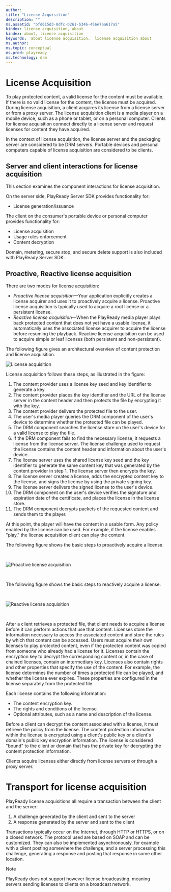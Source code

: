 ```yaml
---
author:
title: "License Acquisition"
description: ""
ms.assetid: "bfd615d3-0dfc-b261-b346-456e7aa617a5"
kindex: license acquisition, about
kindex: about, license acquisition
keywords:  about license acquisition,  license acquisition about
ms.author:
ms.topic: conceptual
ms.prod: playready
ms.technology: drm
---
```



# License Acquisition


To play protected content, a valid license for the content must be available. If there is no valid license for the content, the license must be acquired. During license acquisition, a client acquires its license from a license server or from a proxy server. The license acquisition client is a media player on a mobile device, such as a phone or tablet, or on a personal computer. Clients for license acquisition connect directly to a license server and request licenses for content they have acquired.

In the context of license acquisition, the license server and the packaging server are considered to be DRM servers. Portable devices and personal computers capable of license acquisition are considered to be clients.


## Server and client interactions for license acquisition

This section examines the component interactions for license acquisition.

On the server side, PlayReady Server SDK provides functionality for:

   *  License generation/issuance<br/>



The client on the consumer's portable device or personal computer provides functionality for:

   *  License acquisition<br/>
   *  Usage rules enforcement<br/>
   *  Content decryption<br/>



Domain, metering, secure stop, and secure delete support is also included with PlayReady Server SDK.

<a id="ID4EUB"></a>


## Proactive, Reactive license acquisition

There are two modes for license acquisition:

   *  *Proactive license acquisition*&mdash;Your application explicitly creates a license acquirer and uses it to proactively acquire a license. Proactive license acquisition is typically used to acquire a root license or a persistent license.
   *  *Reactive license acquisition*&mdash;When the PlayReady media player plays back protected content that does not yet have a usable license, it automatically uses the associated license acquirer to acquire the license before resuming the playback. Reactive license acquisition can be used to acquire simple or leaf licenses (both persistent and non-persistent).

The following figure gives an architectural overview of content protection and license acquisition.


![License acquisition](../images/image26_13.jpg)


License acquisition follows these steps, as illustrated in the figure:

   1. The content provider uses a license key seed and key identifier to generate a key.<br/>
   1. The content provider places the key identifier and the URL of the license server in the content header and then protects the file by encrypting it with the key.<br/>
   1. The content provider delivers the protected file to the user.<br/>
   1. The user's media player queries the DRM component of the user's device to determine whether the protected file can be played.<br/>
   1. The DRM component searches the license store on the user's device for a valid license to play the file.<br/>
   1. If the DRM component fails to find the necessary license, it requests a license from the license server. The license challenge used to request the license contains the content header and information about the user's device.<br/>
   1. The license server uses the shared license key seed and the key identifier to generate the same content key that was generated by the content provider in step 1. The license server then encrypts the key.<br/>
   1. The license server creates a license, adds the encrypted content key to the license, and signs the license by using the private signing key.<br/>
   1. The license server delivers the signed license to the user's device.<br/>
   1. The DRM component on the user's device verifies the signature and expiration date of the certificate, and places the license in the license store.<br/>
   1. The DRM component decrypts packets of the requested content and sends them to the player.<br/>



At this point, the player will have the content in a usable form. Any policy enabled by the license can be used. For example, if the license enables "play," the license acquisition client can play the content.



The following figure shows the basic steps to proactively acquire a license.

&nbsp;

![Proactive license acquisition](../images/playreadyproactivela.jpg)

&nbsp;

The following figure shows the basic steps to reactively acquire a license.

&nbsp;

![Reactive license acquisition](../images/playreadyreactivela.jpg)

&nbsp;

After a client retrieves a protected file, that client needs to acquire a license before it can perform actions that use that content. Licenses store the information necessary to access the associated content and store the rules by which that content can be accessed. Users must acquire their own licenses to play protected content, even if the protected content was copied from someone who already had a license for it. Licenses contain the encryption key to decrypt the corresponding content or, in the case of chained licenses, contain an intermediary key. Licenses also contain rights and other properties that specify the use of the content. For example, the license determines the number of times a protected file can be played, and whether the license ever expires. These properties are configured in the license separately from the protected file.

Each license contains the following information:

   *  The content encryption key.
   *  The rights and conditions of the license.
   *  Optional attributes, such as a name and description of the license.

Before a client can decrypt the content associated with a license, it must retrieve the policy from the license. The content protection information within the license is encrypted using a client's public key or a client's domain's public key encryption information. The license is considered "bound" to the client or domain that has the private key for decrypting the content protection information.

Clients acquire licenses either directly from license servers or through a proxy server.

# Transport for license acquisition
PlayReady license acquisitions all require a transaction between the client and the server:
1. A challenge generated by the client and sent to the server
2. A response generated by the server and sent to the client

Transactions typically occur on the Internet, through HTTP or HTTPS, or on a closed network. The protocol used are based on SOAP and can be customized.
They can also be implemented asynchronously, for example with a client posting somewhere the challenge, and a server processing this challenge, generating a response and posting that response in some other location.

> [!NOTE]   
> PlayReady does not support however license broadcasting, meaning servers sending licenses to clients on a broadcast network.

